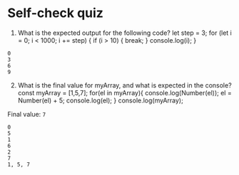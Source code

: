 # Self-check quiz
1. What is the expected output for the following code?
let step = 3;
for (let i = 0; i < 1000; i += step) {
if (i > 10) {
break;
}
console.log(i);
}

```
0
3
6
9
```

2. What is the final value for myArray, and what is expected in the console?
const myArray = [1,5,7];
for(el in myArray){
console.log(Number(el));
el = Number(el) + 5;
console.log(el);
}
console.log(myArray);

Final value: `7`

```
0
5
1
6
2
7
1, 5, 7
```
